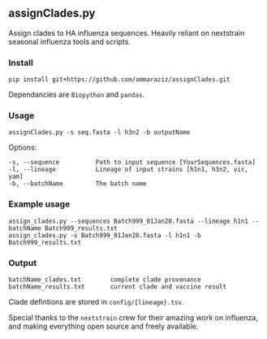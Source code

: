 ## assignClades.py

Assign clades to HA influenza sequences. Heavily reliant on nextstrain seasonal influenza tools and scripts. 

### Install

  `pip install git+https://github.com/ammaraziz/assignClades.git`
  
Dependancies are `Biopython` and `pandas`.

### Usage 

	assignClades.py -s seq.fasta -l h3n2 -b outputName

Options:

	-s, --sequence          Path to input sequence [YourSequences.fasta]
	-l, --lineage           Lineage of input strains [h1n1, h3n2, vic, yam]
	-b, --batchName         The batch name

### Example usage

	assign_clades.py --sequences Batch999_01Jan20.fasta --lineage h1n1 --batchName Batch999_results.txt
	assign_clades.py -s Batch999_01Jan20.fasta -l h1n1 -b Batch999_results.txt

### Output

	batchName_clades.txt        complete clade provenance
	batchName_results.txt       current clade and vaccine result 

Clade defintions are stored in `config/{lineage}.tsv`.

Special thanks to the `nextstrain` crew for their amazing work on influenza, and making everything open source and freely available. 